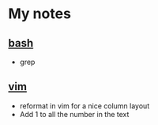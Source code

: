  # My notes

 ## [bash](bash.md)
* grep


## [vim](vim.md)
* reformat in vim for a nice column layout
* Add 1 to all the number in the text
